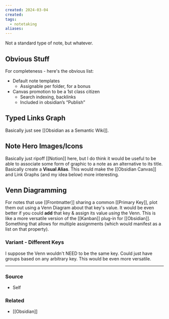 ```yaml
---
created: 2024-03-04
created:
tags:
  - notetaking
aliases:
---
```

Not a standard type of note, but whatever.
## Obvious Stuff
For completeness - here's the obvious list:
- Default note templates
	- Assignable per folder, for a bonus
- Canvas promotion to be a 1st class citizen
	- Search indexing, backlinks
	- Included in obsidian’s “Publish”
## Typed Links Graph
Basically just see [[Obsidian as a Semantic Wiki]]. 
## Note Hero Images/Icons
Basically just ripoff [[Notion]] here, but I do think it would be useful to be able to associate some form of graphic to a note as an alternative to its title. Basically create a **Visual Alias**. This would make the [[Obsidian Canvas]] and Link Graphs (and my idea below) more interesting.
## Venn Diagramming
For notes that use [[Frontmatter]] sharing a common [[Primary Key]], plot them out using a Venn Diagram about that key's value. It would be even better if you could **add** that key & assign its value *using* the Venn. This is like a more versatile version of the [[Kanban]] plug-in for [[Obsidian]]. Something that allows for multiple assignments (which would manifest as a list on that property).
### Variant - Different Keys
I suppose the Venn wouldn't NEED to be the same key. Could just have groups based on any arbitrary key. This would be even more versatile. 

****
### Source
- Self
### Related
- [[Obsidian]]